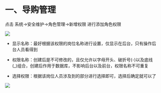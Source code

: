 # 一、导购管理

点击 系统→安全维护→角色管理→新增权限 进行添加角色权限

![](images/screenshot_1554803625968.jpg)
*   显示名称：最好根据该权限的岗位名称进行设置，仅显示在后台，只有操作后台人员看得到

*   权限名称：创建后是不可修改的，且仅允许以字母开头、破折号(-)以及底线(\_)组合，创建后作用于数据库，不影响后台以及前台，权限名称不可重复

*   选择权限：根据该岗位人员涉及到的部分进行选择即可，选择后确定就可以了

![](images/screenshot_1554803634651.jpg)
